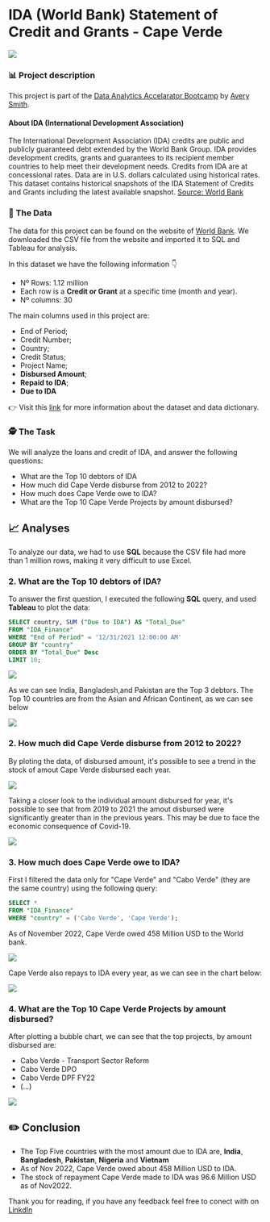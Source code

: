 # IDA (World Bank) Statement of Credit and Grants - Cape Verde

<img src="images/projects/world_bank/Dashboard.png?raw=true">

### 📊 Project description

This project is part of the [Data Analytics Accelarator Bootcamp](https://www.datacareerjumpstart.com/) by [Avery Smith](https://www.linkedin.com/in/averyjsmith/).

#### About IDA (International Development Association)

The International Development Association (IDA) credits are public and publicly guaranteed debt extended by the World Bank Group. IDA provides development credits, grants and guarantees to its recipient member countries to help meet their development needs. Credits from IDA are at concessional rates. Data are in U.S. dollars calculated using historical rates. This dataset contains historical snapshots of the IDA Statement of Credits and Grants including the latest available snapshot. [Source: World Bank](https://finances.worldbank.org/Loans-and-Credits/IDA-Statement-Of-Credits-and-Grants-Historical-Dat/tdwh-3krx)

### 💾 The Data

The data for this project can be found on the website of [World Bank](https://finances.worldbank.org/Loans-and-Credits/IDA-Statement-Of-Credits-and-Grants-Historical-Dat/tdwh-3krx). We downloaded the CSV file from the website and imported it to SQL and Tableau for analysis.

In this dataset we have the following information 👇

* Nº Rows: 1.12 million
* Each row is a **Credit or Grant** at a specific time (month and year).
* Nº columns: 30

The main columns used in this project are:

* End of Period;
* Credit Number;
* Country;
* Credit Status;
* Project Name;
* **Disbursed Amount**;
* **Repaid to IDA**;
* **Due to IDA**

👉 Visit this [link](https://finances.worldbank.org/Loans-and-Credits/IDA-Statement-Of-Credits-and-Grants-Historical-Dat/tdwh-3krx) for more information about the dataset and data dictionary.

### 🕵️ The Task

We will analyze the loans and credit of IDA, and answer the following questions:

* What are the Top 10 debtors of IDA
* How much did Cape Verde disburse from 2012 to 2022?
* How much does Cape Verde owe to IDA?
* What are the Top 10 Cape Verde Projects by amount disbursed?

## 📈 Analyses

To analyze our data, we had to use **SQL** because the CSV file had more than 1 million rows, making it very difficult to use Excel.

### 2\. What are the Top 10 debtors of IDA?

To answer the first question, I executed the following **SQL** query, and used **Tableau** to plot the data:

``` sql
SELECT country, SUM ("Due to IDA") AS "Total_Due" 
FROM "IDA_Finance" 
WHERE "End of Period" = '12/31/2021 12:00:00 AM' 
GROUP BY "country"
ORDER BY "Total_Due" Desc
LIMIT 10;
```

<img src="images/projects/world_bank/top_10.png?raw=true">

As we can see India, Bangladesh,and Pakistan are the Top 3 debtors. The Top 10 countries are from the Asian and African Continent, as we can see below

<img src="images/projects/world_bank/map.png?raw=true">

### 2\. How much did Cape Verde disburse from 2012 to 2022?
By ploting the data, of disbursed amount, it's possible to see a trend in the stock of amout Cape Verde disbursed each year.

<img src="images/projects/world_bank/Stock_Disbursed.png?raw=true">

Taking a closer look to the individual amount disbursed for year, it's possible to see that from 2019 to 2021 the amout disbursed were significantly greater than in the previous years. This may be due to face the economic consequence of Covid-19.

<img src="images/projects/world_bank/Disbursment_year.png?raw=true">

### 3\. How much does Cape Verde owe to IDA?

First I filtered the data only for "Cape Verde" and "Cabo Verde" (they are the same country) using the following query:

``` sql
SELECT * 
FROM "IDA_Finance" 
WHERE "country" = ('Cabo Verde', 'Cape Verde');
```
As of November 2022, Cape Verde owed 458 Million USD to the World bank.

<img src="images/projects/world_bank/cv_debt.png?raw=true">

Cape Verde also repays to IDA every year, as we can see in the chart below:

<img src="images/projects/world_bank/Stock_Repayment.png?raw=true">

### 4\. What are the Top 10 Cape Verde Projects by amount disbursed?

After plotting a bubble chart, we can see that the top projects, by amount disbursed are:

- Cabo Verde - Transport Sector Reform
- Cabo Verde DPO
- Cabo Verde DPF FY22
- (...)

<img src="images/projects/world_bank/Projects.png?raw=true">

## ✏️ Conclusion

- The Top Five countries with the most amount due to IDA are, **India**, **Bangladesh**, **Pakistan**, **Nigeria** and **Vietnam**
- As of Nov 2022, Cape Verde owed about 458 Million USD to IDA.
- The stock of repayment Cape Verde made to IDA was 96.6 Million USD as of Nov2022.



Thank you for reading, if you have any feedback feel free to conect with on [LinkdIn](https://www.linkedin.com/in/kelton-garcia-santos-a75060b3/)